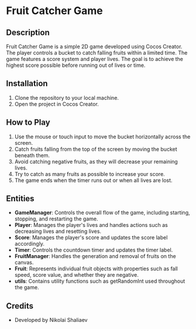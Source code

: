 # Fruit Catcher Game

## Description
Fruit Catcher Game is a simple 2D game developed using Cocos Creator. The player controls a bucket to catch falling fruits within a limited time. The game features a score system and player lives. The goal is to achieve the highest score possible before running out of lives or time.

## Installation
1. Clone the repository to your local machine.
2. Open the project in Cocos Creator.

## How to Play
1. Use the mouse or touch input to move the bucket horizontally across the screen.
2. Catch fruits falling from the top of the screen by moving the bucket beneath them.
3. Avoid catching negative fruits, as they will decrease your remaining lives.
4. Try to catch as many fruits as possible to increase your score.
5. The game ends when the timer runs out or when all lives are lost.

## Entities
- **GameManager**: Controls the overall flow of the game, including starting, stopping, and restarting the game.
- **Player**: Manages the player's lives and handles actions such as decreasing lives and resetting lives.
- **Score**: Manages the player's score and updates the score label accordingly.
- **Timer**: Controls the countdown timer and updates the timer label.
- **FruitManager**: Handles the generation and removal of fruits on the canvas.
- **Fruit**: Represents individual fruit objects with properties such as fall speed, score value, and whether they are negative.
- **utils**: Contains utility functions such as getRandomInt used throughout the game.

## Credits
- Developed by Nikolai Shaliaev